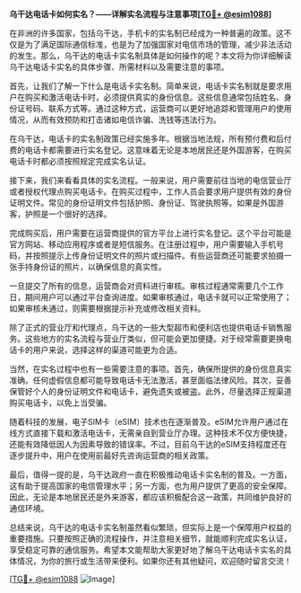 **乌干达电话卡如何实名？——详解实名流程与注意事项[[TG💪+ @esim1088](https://t.me/s/esim1088)]**

在非洲的许多国家，包括乌干达，手机卡的实名制已经成为一种普遍的政策。这不仅是为了满足国际通信标准，也是为了加强国家对电信市场的管理，减少非法活动的发生。那么，乌干达的电话卡实名制具体是如何操作的呢？本文将为你详细解读乌干达电话卡实名的具体步骤、所需材料以及需要注意的事项。

首先，让我们了解一下什么是电话卡实名制。简单来说，电话卡实名制就是要求用户在购买和激活电话卡时，必须提供真实的身份信息。这些信息通常包括姓名、身份证号码、联系方式等。通过这种方式，运营商可以更好地追踪和管理用户的使用情况，从而有效预防和打击诸如电信诈骗、洗钱等违法行为。

在乌干达，电话卡的实名制政策已经实施多年。根据当地法规，所有预付费和后付费的电话卡都需要进行实名登记。这意味着无论是本地居民还是外国游客，在购买电话卡时都必须按照规定完成实名认证。

接下来，我们来看看具体的实名流程。一般来说，用户需要前往当地的电信营业厅或者授权代理点购买电话卡。在购买过程中，工作人员会要求用户提供有效的身份证明文件。常见的身份证明文件包括护照、身份证、驾驶执照等。如果是外国游客，护照是一个很好的选择。

完成购买后，用户需要在运营商提供的官方平台上进行实名登记。这个平台可能是官方网站、移动应用程序或者是短信服务。在注册过程中，用户需要输入手机号码，并按照提示上传身份证明文件的照片或扫描件。有些运营商还可能要求拍摄一张手持身份证的照片，以确保信息的真实性。

一旦提交了所有的信息，运营商会对资料进行审核。审核过程通常需要几个工作日，期间用户可以通过平台查询进度。如果审核通过，电话卡就可以正常使用了；如果审核未通过，则需要根据提示补充或修改相关资料。

除了正式的营业厅和代理点，乌干达的一些大型超市和便利店也提供电话卡销售服务。这些地方的实名流程与营业厅类似，但可能会更加便捷。对于经常需要更换电话卡的用户来说，选择这样的渠道可能更为合适。

当然，在实名过程中也有一些需要注意的事项。首先，确保所提供的身份信息真实准确。任何虚假信息都可能导致电话卡无法激活，甚至面临法律风险。其次，妥善保管好个人的身份证明文件和电话卡，避免遗失或被盗。此外，尽量选择正规渠道购买电话卡，以免上当受骗。

随着科技的发展，电子SIM卡（eSIM）技术也在逐渐普及。eSIM允许用户通过在线方式直接下载和激活电话卡，无需亲自到营业厅办理。这种技术不仅方便快捷，还能有效降低因人为因素导致的错误率。不过，目前乌干达的eSIM支持程度还在逐步提升中，用户在使用前最好先咨询运营商的相关政策。

最后，值得一提的是，乌干达政府一直在积极推动电话卡实名制的普及。一方面，这有助于提高国家的电信管理水平；另一方面，也为用户提供了更高的安全保障。因此，无论是本地居民还是外来游客，都应该积极配合这一政策，共同维护良好的通信环境。

总结来说，乌干达的电话卡实名制虽然看似繁琐，但实际上是一个保障用户权益的重要措施。只要按照正确的流程操作，并注意相关细节，就能顺利完成实名认证，享受稳定可靠的通信服务。希望本文能帮助大家更好地了解乌干达电话卡实名的具体情况，为你的旅行或生活带来便利。如果你还有其他疑问，欢迎随时留言交流！

[[TG💪+ @esim1088](https://t.me/s/esim1088) ![Image](https://i.postimg.cc/4NQfJmqS/Snipaste-2025-05-13-00-14-12.png)]